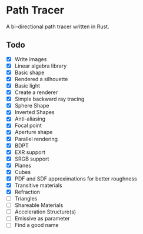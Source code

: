 # Path Tracer
A bi-directional path tracer written in Rust.

## Todo
- [X] Write images
- [X] Linear algebra library
- [X] Basic shape
- [X] Rendered a silhouette
- [X] Basic light
- [X] Create a renderer
- [X] Simple backward ray tracing
- [X] Sphere Shape
- [X] Inverted Shapes
- [X] Anti-aliasing
- [X] Focal point
- [X] Aperture shape
- [X] Parallel rendering
- [X] BDPT
- [X] EXR support
- [X] SRGB support
- [X] Planes
- [X] Cubes
- [X] PDF and SDF approximations for better roughness
- [X] Transitive materials
- [X] Refraction
- [ ] Triangles
- [ ] Shareable Materials
- [ ] Acceleration Structure(s)
- [ ] Emissive as parameter
- [ ] Find a good name